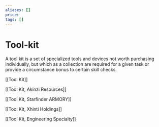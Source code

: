 ```yaml
---
aliases: []
price:  
tags: []
---
```


# Tool-kit

A tool kit is a set of specialized tools and devices not worth purchasing individually, but which as a collection are required for a given task or provide a circumstance bonus to certain skill checks.

[[Tool Kit]]

[[Tool Kit, Akinzi Resources]]

[[Tool Kit, Starfinder ARMORY]]

[[Tool Kit, Xhinti Holdings]]

[[Tool Kit, Engineering Specialty]]
